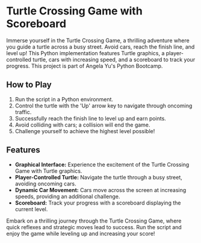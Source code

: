 # Turtle Crossing Game with Scoreboard

Immerse yourself in the Turtle Crossing Game, a thrilling adventure where you guide a turtle across a busy street. Avoid cars, reach the finish line, and level up! This Python implementation features Turtle graphics, a player-controlled turtle, cars with increasing speed, and a scoreboard to track your progress. This project is part of Angela Yu's Python Bootcamp.

## How to Play

1. Run the script in a Python environment.
2. Control the turtle with the 'Up' arrow key to navigate through oncoming traffic.
3. Successfully reach the finish line to level up and earn points.
4. Avoid colliding with cars; a collision will end the game.
5. Challenge yourself to achieve the highest level possible!

## Features

- **Graphical Interface:** Experience the excitement of the Turtle Crossing Game with Turtle graphics.
- **Player-Controlled Turtle:** Navigate the turtle through a busy street, avoiding oncoming cars.
- **Dynamic Car Movement:** Cars move across the screen at increasing speeds, providing an additional challenge.
- **Scoreboard:** Track your progress with a scoreboard displaying the current level.

Embark on a thrilling journey through the Turtle Crossing Game, where quick reflexes and strategic moves lead to success. Run the script and enjoy the game while leveling up and increasing your score!

